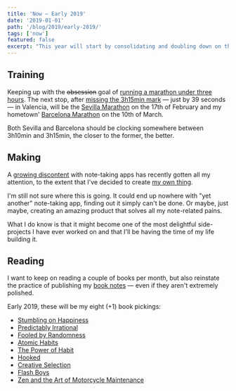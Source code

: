 ```yaml
---
title: 'Now — Early 2019'
date: '2019-01-01'
path: '/blog/2019/early-2019/'
tags: ['now']
featured: false
excerpt: "This year will start by consolidating and doubling down on the 2018' themes: training, making — i.e. coding, and reading; but with a slightly different focus."
---
```


## Training

Keeping up with the ~~obsession~~ goal of [running a marathon under three hours](/blog/2018/going-sub3). The next stop, after [missing the 3h15min mark](https://www.strava.com/activities/1996244257) — just by 39 seconds — in Valencia, will be the [Sevilla Marathon](http://www.zurichmaratonsevilla.es/) on the 17th of February and my hometown' [Barcelona Marathon](https://www.zurichmaratobarcelona.es/) on the 10th of March.

Both Sevilla and Barcelona should be clocking somewhere between 3h10min and 3h15min, the closer to the former, the better.

## Making

A [growing discontent](/blog/2018/broken-notes) with note-taking apps has recently gotten all my attention, to the extent that I've decided to create [my own thing](/blog/2019/productizing-hacks).

I'm still not sure where this is going. It could end up nowhere with "yet another" note-taking app, finding out it simply can't be done. Or maybe, just maybe, creating an amazing product that solves all my note-related pains.

What I do know is that it might become one of the most delightful side-projects I have ever worked on and that I'll be having the time of my life building it.

## Reading

I want to keep on reading a couple of books per month, but also reinstate the practice of publishing my [book notes](/blog/2019/upgrading-books) — even if they aren't extremely polished.

Early 2019, these will be my eight (+1) book pickings:

- [Stumbling on Happiness](/blog/2019/stumbling-on-happiness)
- [Predictably Irrational](/blog/2019/predictably-irrational)
- [Fooled by Randomness](/blog/2019/fooled-by-randomness)
- [Atomic Habits](/blog/2019/atomic-habits)
- [The Power of Habit](https://www.amazon.com/dp/B006WAIV6M/)
- [Hooked](https://www.amazon.com/dp/B00NW01MKM/)
- [Creative Selection](https://www.amazon.com/dp/B079DVT6VP/)
- [Flash Boys](https://www.amazon.com/dp/B00HVJB4VM/)
- [Zen and the Art of Motorcycle Maintenance](https://www.amazon.com/dp/B0026772N8/)
